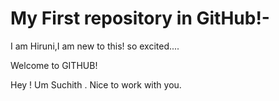 # My First repository in GitHub!-

I am Hiruni,I am new to this!
so excited.... 

Welcome to GITHUB!

Hey ! Um Suchith . Nice to work with you.

